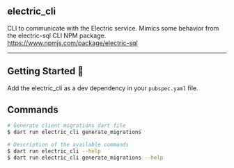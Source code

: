 ## electric_cli

CLI to communicate with the Electric service. Mimics some behavior from the electric-sql CLI NPM package. https://www.npmjs.com/package/electric-sql

---

## Getting Started 🚀

Add the electric_cli as a dev dependency in your `pubspec.yaml` file.

## Commands

```sh
# Generate client migrations dart file
$ dart run electric_cli generate_migrations

# Description of the available commands
$ dart run electric_cli --help
$ dart run electric_cli generate_migrations --help
```
